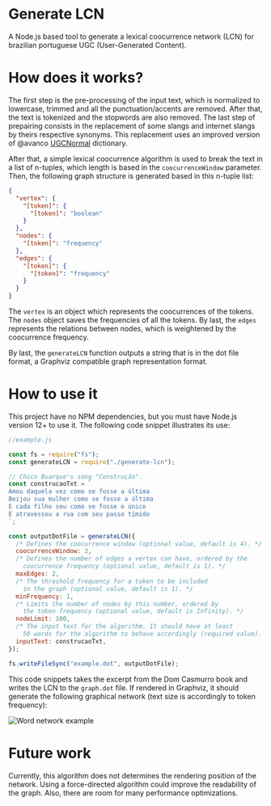 # Generate LCN

A Node.js based tool to generate a lexical coocurrence network (LCN) for brazilian portuguese UGC (User-Generated Content).

# How does it works?

The first step is the pre-processing of the input text, which is normalized to lowercase, trimmed and all the punctuation/accents are removed. After that, the text is tokenized and the stopwords are also removed. The last step of prepairing consists in the replacement of some slangs and internet slangs by theirs respective synonyms. This replacement uses an improved version of @avanco [UGCNormal](https://github.com/avanco/UGCNormal) dictionary.

After that, a simple lexical coocurrence algorithm is used to break the text in a list of n-tuples, which length is based in the `coocurrenceWindow` parameter. Then, the following graph structure is generated based in this n-tuple list:

```json
{
  "vertex": {
    "[token]": {
      "[token]": "boolean"
    }
  },
  "nodes": {
    "[token]": "frequency"
  },
  "edges": {
    "[token]": {
      "[token]": "frequency"
    }
  }
}
```

The `vertex` is an object which represents the coocurrences of the tokens. The `nodes` object saves the frequencies of all the tokens. By last, the `edges` represents the relations between nodes, which is weightened by the coocurrence frequency.

By last, the `generateLCN` function outputs a string that is in the dot file format, a Graphviz compatible graph representation format.

# How to use it

This project have no NPM dependencies, but you must have Node.js version 12+ to use it. The following code snippet illustrates its use:

```javascript
//example.js

const fs = require("fs");
const generateLCN = require("./generate-lcn");

// Chico Buarque's song "Construção".
const construcaoTxt = `
Amou daquela vez como se fosse a última
Beijou sua mulher como se fosse a última
E cada filho seu como se fosse o único
E atravessou a rua com seu passo tímido
`;

const outputDotFile = generateLCN({
  /* Defines the coocurrence window (optional value, default is 4). */
  coocurrenceWindow: 2,
  /* Defines the number of edges a vertex can have, ordered by the
    coocurrence frequency (optional value, default is 1). */
  maxEdges: 2,
  /* The threshold frequency for a token to be included
    in the graph (optional value, default is 1). */
  minFrequency: 1,
  /* Limits the number of nodes by this number, ordered by
    the token frequency (optional value, default is Infinity). */
  nodeLimit: 100,
  /* The input text for the algorithm. It should have at least
    50 words for the algorithm to behave accordingly (required value). */
  inputText: construcaoTxt,
});

fs.writeFileSync("example.dot", outputDotFile);
```

This code snippets takes the excerpt from the Dom Casmurro book and writes the LCN to the `graph.dot` file. If rendered in Graphviz, it should generate the following graphical network (text size is accordingly to token frequency):

![Word network example](https://gitlab.com/egvelho/text-network-pt-br-ugc/-/raw/main/example.png "Word network example")

# Future work

Currently, this algorithm does not determines the rendering position of the network. Using a force-directed algorithm could improve the readability of the graph. Also, there are room for many performance optimizations.
